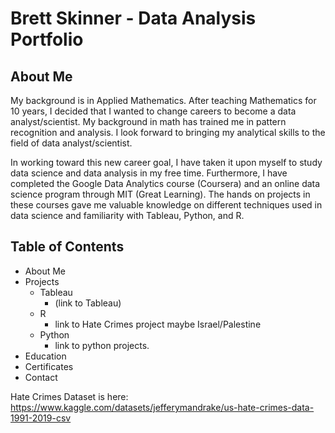 # Brett Skinner - Data Analysis Portfolio
## About Me
My background is in Applied Mathematics.  After teaching Mathematics for 10 years, I decided that I wanted to change careers to become a data analyst/scientist. My background in math has trained me in pattern recognition and analysis.  I look forward to bringing my analytical skills to the field of data analyst/scientist. 

In working toward this new career goal, I have taken it upon myself to study data science and data analysis in my free time. Furthermore, I have completed the Google Data Analytics course (Coursera) and an online data science program through MIT (Great Learning). The hands on projects in these courses gave me valuable knowledge on different techniques used in data science and familiarity with Tableau, Python, and R. 

## Table of Contents
* About Me
* Projects
  * Tableau
    * (link to Tableau)
  * R
    * link to Hate Crimes project maybe Israel/Palestine
  * Python
    * link to python projects.
* Education
* Certificates
* Contact
















Hate Crimes Dataset is here: https://www.kaggle.com/datasets/jefferymandrake/us-hate-crimes-data-1991-2019-csv

